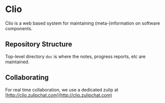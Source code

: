 # Clio

Clio is a web based system for maintaining (meta-)information on software components.

## Repository Structure

Top-level directory `doc` is where the notes, progress reports, etc are maintained.

## Collaborating

For real time collaboration, we use a dedicated zulip at [http://clio.zulipchat.com](http://clio.zulipchat.com)
